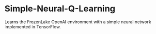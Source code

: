 # Simple-Neural-Q-Learning
Learns the FrozenLake OpenAI environment with a simple neural network implemented in TensorFlow.
